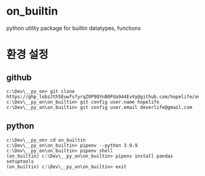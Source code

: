 # on_builtin
python utility package for builtin datatypes, functions

# 환경 설정

## github
```
c:\Dev\__py_on> git clone https://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@github.com/hopelife/on_builtin.git
c:\Dev\__py_on\on_builtin> git config user.name hopelife
c:\Dev\__py_on\on_builtin> git config user.email deverlife@gmail.com
```

## python
```
c:\Dev\__py_on> cd on_builtin
c:\Dev\__py_on\on_builtin> pipenv --python 3.9.9
c:\Dev\__py_on\on_builtin> pipenv shell
(on_builtin) c:\Dev\__py_on\on_builtin> pipenv install pandas setuptools
(on_builtin) c:\Dev\__py_on\on_builtin> exit
```


